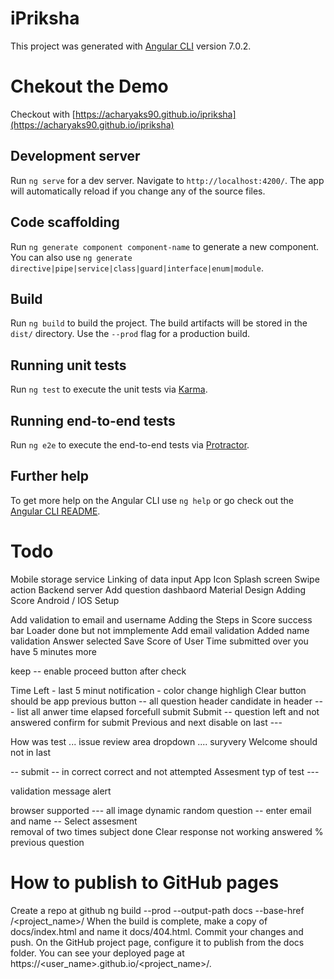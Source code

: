 # iPriksha

This project was generated with [Angular CLI](https://github.com/angular/angular-cli) version 7.0.2.
# Chekout the Demo

Checkout with [https://acharyaks90.github.io/ipriksha](https://acharyaks90.github.io/ipriksha)

## Development server

Run `ng serve` for a dev server. Navigate to `http://localhost:4200/`. The app will automatically reload if you change any of the source files.

## Code scaffolding

Run `ng generate component component-name` to generate a new component. You can also use `ng generate directive|pipe|service|class|guard|interface|enum|module`.

## Build

Run `ng build` to build the project. The build artifacts will be stored in the `dist/` directory. Use the `--prod` flag for a production build.

## Running unit tests

Run `ng test` to execute the unit tests via [Karma](https://karma-runner.github.io).

## Running end-to-end tests

Run `ng e2e` to execute the end-to-end tests via [Protractor](http://www.protractortest.org/).

## Further help

To get more help on the Angular CLI use `ng help` or go check out the [Angular CLI README](https://github.com/angular/angular-cli/blob/master/README.md).


# Todo 
Mobile storage service
Linking of data input
App Icon 
Splash screen 
Swipe action 
Backend server 
Add question dashbaord 
Material Design 
Adding Score 
Android / IOS Setup

Add validation to email and username 
Adding the Steps in Score success bar 
Loader  done but not immplemente 
Add email validation
Added name validation
Answer selected 
Save Score of User 
Time submitted over 
you have 5 minutes more 

keep -- enable proceed button after check

Time Left -
last 5 minut  notification - color change highligh 
Clear button should be app
previous button --
all question 
header candidate in header ---
list all anwer 
time elapsed forcefull submit 
Submit -- question left and not answered 
confirm for submit
Previous and next disable on last --- 

How was test ... issue  review 
area dropdown .... suryvery 
Welcome should not in last 

--
submit -- in correct correct and not attempted
Assesment typ of test ---

validation message alert 

browser supported --- 
all image
dynamic random question --
enter email and name -- Select assesment  
removal of two times subject done 
Clear response not working 
answered % 
previous question


# How to publish to GitHub pages 

Create a repo at github 
ng build --prod --output-path docs --base-href /<project_name>/
When the build is complete, make a copy of docs/index.html and name it docs/404.html.
Commit your changes and push.
On the GitHub project page, configure it to publish from the docs folder.
You can see your deployed page at https://<user_name>.github.io/<project_name>/.

